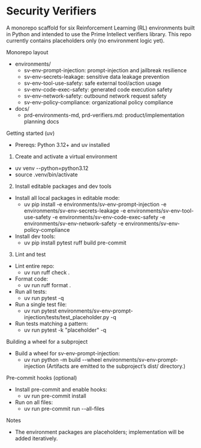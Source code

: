 # Security Verifiers

A monorepo scaffold for six Reinforcement Learning (RL) environments built in Python and intended to use the Prime Intellect verifiers library. This repo currently contains placeholders only (no environment logic yet).

Monorepo layout
- environments/
  - sv-env-prompt-injection: prompt-injection and jailbreak resilience
  - sv-env-secrets-leakage: sensitive data leakage prevention
  - sv-env-tool-use-safety: safe external tool/action usage
  - sv-env-code-exec-safety: generated code execution safety
  - sv-env-network-safety: outbound network request safety
  - sv-env-policy-compliance: organizational policy compliance
- docs/
  - prd-environments-md, prd-verifiers.md: product/implementation planning docs

Getting started (uv)
- Prereqs: Python 3.12+ and uv installed

1) Create and activate a virtual environment
- uv venv --python=python3.12
- source .venv/bin/activate

2) Install editable packages and dev tools
- Install all local packages in editable mode:
  - uv pip install -e environments/sv-env-prompt-injection -e environments/sv-env-secrets-leakage -e environments/sv-env-tool-use-safety -e environments/sv-env-code-exec-safety -e environments/sv-env-network-safety -e environments/sv-env-policy-compliance
- Install dev tools:
  - uv pip install pytest ruff build pre-commit

3) Lint and test
- Lint entire repo:
  - uv run ruff check .
- Format code:
  - uv run ruff format .
- Run all tests:
  - uv run pytest -q
- Run a single test file:
  - uv run pytest environments/sv-env-prompt-injection/tests/test_placeholder.py -q
- Run tests matching a pattern:
  - uv run pytest -k "placeholder" -q

Building a wheel for a subproject
- Build a wheel for sv-env-prompt-injection:
  - uv run python -m build --wheel environments/sv-env-prompt-injection
  (Artifacts are emitted to the subproject’s dist/ directory.)

Pre-commit hooks (optional)
- Install pre-commit and enable hooks:
  - uv run pre-commit install
- Run on all files:
  - uv run pre-commit run --all-files

Notes
- The environment packages are placeholders; implementation will be added iteratively.
